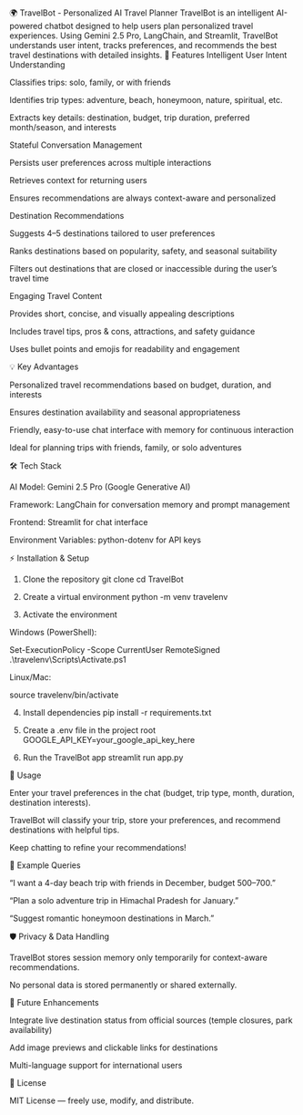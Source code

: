 🌍 TravelBot - Personalized AI Travel Planner
TravelBot is an intelligent AI-powered chatbot designed to help users plan personalized travel experiences. Using Gemini 2.5 Pro, LangChain, and Streamlit, TravelBot understands user intent, tracks preferences, and recommends the best travel destinations with detailed insights.
🚀 Features
Intelligent User Intent Understanding

Classifies trips: solo, family, or with friends

Identifies trip types: adventure, beach, honeymoon, nature, spiritual, etc.

Extracts key details: destination, budget, trip duration, preferred month/season, and interests

Stateful Conversation Management

Persists user preferences across multiple interactions

Retrieves context for returning users

Ensures recommendations are always context-aware and personalized

Destination Recommendations

Suggests 4–5 destinations tailored to user preferences

Ranks destinations based on popularity, safety, and seasonal suitability

Filters out destinations that are closed or inaccessible during the user’s travel time

Engaging Travel Content

Provides short, concise, and visually appealing descriptions

Includes travel tips, pros & cons, attractions, and safety guidance

Uses bullet points and emojis for readability and engagement

💡 Key Advantages

Personalized travel recommendations based on budget, duration, and interests

Ensures destination availability and seasonal appropriateness

Friendly, easy-to-use chat interface with memory for continuous interaction

Ideal for planning trips with friends, family, or solo adventures

🛠 Tech Stack

AI Model: Gemini 2.5 Pro (Google Generative AI)

Framework: LangChain for conversation memory and prompt management

Frontend: Streamlit for chat interface

Environment Variables: python-dotenv for API keys

⚡ Installation & Setup
1. Clone the repository
git clone <your-repo-url>
cd TravelBot

2. Create a virtual environment
python -m venv travelenv

3. Activate the environment

Windows (PowerShell):

Set-ExecutionPolicy -Scope CurrentUser RemoteSigned
.\travelenv\Scripts\Activate.ps1


Linux/Mac:

source travelenv/bin/activate

4. Install dependencies
pip install -r requirements.txt

5. Create a .env file in the project root
GOOGLE_API_KEY=your_google_api_key_here

6. Run the TravelBot app
streamlit run app.py

📌 Usage

Enter your travel preferences in the chat (budget, trip type, month, duration, destination interests).

TravelBot will classify your trip, store your preferences, and recommend destinations with helpful tips.

Keep chatting to refine your recommendations!

🌟 Example Queries

“I want a 4-day beach trip with friends in December, budget $500–$700.”

“Plan a solo adventure trip in Himachal Pradesh for January.”

“Suggest romantic honeymoon destinations in March.”

🛡 Privacy & Data Handling

TravelBot stores session memory only temporarily for context-aware recommendations.

No personal data is stored permanently or shared externally.

💬 Future Enhancements

Integrate live destination status from official sources (temple closures, park availability)

Add image previews and clickable links for destinations

Multi-language support for international users

📄 License

MIT License — freely use, modify, and distribute.